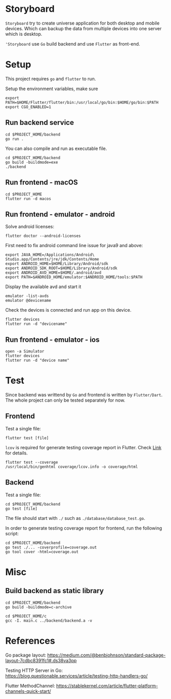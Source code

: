 # Storyboard

`Storyboard` try to create universe application for both desktop and mobile devices.
Which can backup the data from multiple devices into one server which is desktop.

`'Storyboard` use `Go` build backend and use `Flutter` as front-end.

Setup
===

This project requires `go` and `flutter` to run. 


Setup the environment variables, make sure

```
export PATH=$HOME/Flutter/flutter/bin:/usr/local/go/bin:$HOME/go/bin:$PATH
export CGO_ENABLED=1
```

Run backend service
----

```
cd $PROJECT_HOME/backend
go run .
```

You can also compile and run as executable file.
```
cd $PROJECT_HOME/backend
go build -buildmode=exe
./backend 
```

Run frontend - macOS
---

```
cd $PROJECT_HOME
flutter run -d macos
```

Run frontend - emulator - android
---

Solve android licenses:
```
flutter doctor --android-licenses
```

First need to fix android command line issue for java9 and above:

```
export JAVA_HOME=/Applications/Android\ Studio.app/Contents/jre/jdk/Contents/Home
export ANDROID_HOME=$HOME/Library/Android/sdk
export ANDROID_SDK_ROOT=$HOME/Library/Android/sdk
export ANDROID_AVD_HOME=$HOME/.android/avd
export PATH=$ANDROID_HOME/emulator:$ANDROID_HOME/tools:$PATH
````

Display the available avd and start it
```
emulator -list-avds
emulator @devicename

```

Check the devices is connected and run app on this device.
```
flutter devices
flutter run -d "devicename"
```

Run frontend - emulator - ios
---

```
open -a Simulator
flutter devices
flutter run -d "device name"
```


Test
===

Since backend was writtend by `Go` and frontend is written by `Flutter/Dart`.  The whole project can only be tested separately for now. 

Frontend
---

Test a single file:

```
flutter test [file]
```

`lcov` is required for generate testing coverage report in Flutter. Check [Link](https://stackoverflow.com/questions/50789578/how-can-the-code-coverage-data-from-flutter-tests-be-displayed) for details.

```
flutter test --coverage
/usr/local/bin/genhtml coverage/lcov.info -o coverage/html
```

Backend
---

Test a single file:

```
cd $PROJECT_HOME/backend
go test [file]
```

The file should start with `./` such as `./database/database_test.go`.

In order to generate testing coverage report for frontend, run the following script:

```
cd $PROJECT_HOME/backend
go test ./... -coverprofile=coverage.out
go tool cover -html=coverage.out
```

Misc
===

Build backend as static library
---
```
cd $PROJECT_HOME/backend
go build -buildmode=c-archive

cd $PROJECT_HOME/c
gcc -I. main.c ../backend/backend.a -v
```

References
===

Go package layout: https://medium.com/@benbjohnson/standard-package-layout-7cdbc8391fc1#.ds38va3pp

Testing HTTP Server in Go: https://blog.questionable.services/article/testing-http-handlers-go/

Flutter MethodChannel: https://stablekernel.com/article/flutter-platform-channels-quick-start/

